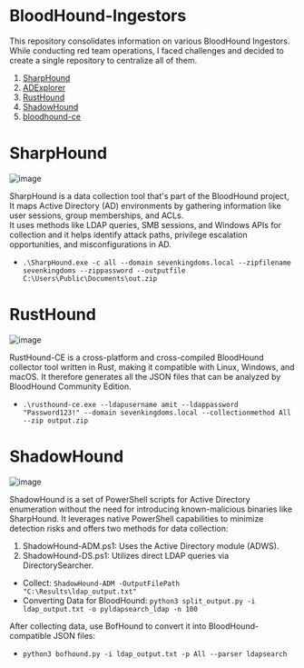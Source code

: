# BloodHound-Ingestors

This repository consolidates information on various BloodHound Ingestors. While conducting red team operations, I faced challenges and decided to create a single repository to centralize all of them.

1. [SharpHound](https://github.com/SpecterOps/SharpHound.git)<br>
2. [ADExplorer](https://github.com/c3c/ADExplorerSnapshot.py.git)<br>
3. [RustHound](https://github.com/g0h4n/RustHound-CE)<br>
4. [ShadowHound](https://github.com/Friends-Security/ShadowHound)<br>
5. [bloodhound-ce](https://github.com/dirkjanm/BloodHound.py/tree/bloodhound-ce)

# SharpHound

![image](https://github.com/user-attachments/assets/4d462c57-fbf3-46ff-a55d-5f36884841af)

SharpHound is a data collection tool that's part of the BloodHound project, It maps Active Directory (AD) environments by gathering information like user sessions, group memberships, and ACLs.<br>
It uses methods like LDAP queries, SMB sessions, and Windows APIs for collection and it helps identify attack paths, privilege escalation opportunities, and misconfigurations in AD.

- `.\SharpHound.exe -c all --domain sevenkingdoms.local --zipfilename sevenkingdoms --zippassword --outputfile C:\Users\Public\Documents\out.zip`

# RustHound

![image](https://github.com/user-attachments/assets/74c10694-0da2-4727-8df0-2cfa37992075)

RustHound-CE is a cross-platform and cross-compiled BloodHound collector tool written in Rust, making it compatible with Linux, Windows, and macOS. It therefore generates all the JSON files that can be analyzed by BloodHound Community Edition.

- `.\rusthound-ce.exe --ldapusername amit --ldappassword "Password123!" --domain sevenkingdoms.local --collectionmethod All --zip output.zip`

# ShadowHound

![image](https://github.com/user-attachments/assets/f9d133af-e588-4296-9841-42ada68871c0)

ShadowHound is a set of PowerShell scripts for Active Directory enumeration without the need for introducing known-malicious binaries like SharpHound. It leverages native PowerShell capabilities to minimize detection risks and offers two methods for data collection:

1. ShadowHound-ADM.ps1: Uses the Active Directory module (ADWS).
2. ShadowHound-DS.ps1: Utilizes direct LDAP queries via DirectorySearcher.

- Collect: `ShadowHound-ADM -OutputFilePath "C:\Results\ldap_output.txt"`
- Converting Data for BloodHound: `python3 split_output.py -i ldap_output.txt -o pyldapsearch_ldap -n 100`

After collecting data, use BofHound to convert it into BloodHound-compatible JSON files:

- `python3 bofhound.py -i ldap_output.txt -p All --parser ldapsearch`
